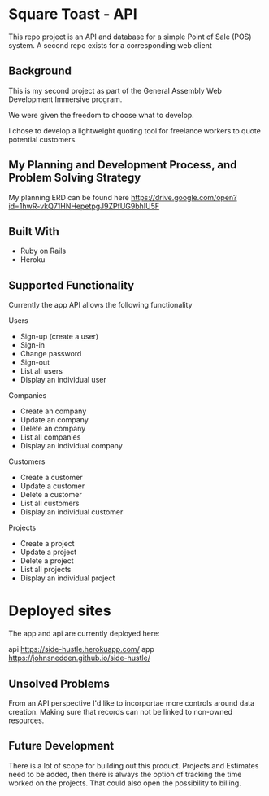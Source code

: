 # Square Toast - API

This repo project is an API and database for a simple Point of Sale (POS) system. A second repo exists for a corresponding web client

## Background

This is my second project as part of the General Assembly Web Development Immersive program.

We were given the freedom to choose what to develop.

I chose to develop a lightweight quoting tool for freelance workers to quote potential customers.

## My Planning and Development Process, and Problem Solving Strategy

My planning ERD can be found here
https://drive.google.com/open?id=1hwR-vkQ71HNHepetpgJ9ZPfUG9bhIU5F

## Built With
- Ruby on Rails
- Heroku

## Supported Functionality
Currently the app API allows the following functionality

Users
- Sign-up (create a user)
- Sign-in
- Change password
- Sign-out
- List all users
- Display an individual user

Companies
- Create an company
- Update an company
- Delete an company
- List all companies
- Display an individual company

Customers
- Create a customer
- Update a customer
- Delete a customer
- List all customers
- Display an individual customer

Projects
- Create a project
- Update a project
- Delete a project
- List all projects
- Display an individual project

# Deployed sites
The app and api are currently deployed here:

api https://side-hustle.herokuapp.com/ 
app https://johnsnedden.github.io/side-hustle/

## Unsolved Problems
From an API perspective I'd like to incorportae more controls around data creation. Making sure that records can not be linked to non-owned resources.

## Future Development
There is a lot of scope for building out this product. Projects and Estimates need to be added, then there is always the option of tracking the time worked on the projects. That could also open the possibility to billing.

